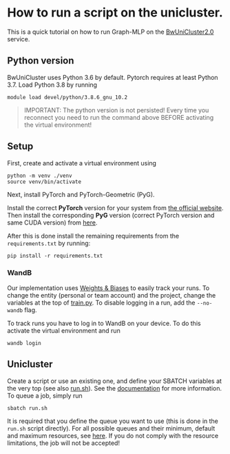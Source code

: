# How to run a script on the unicluster.
This is a quick tutorial on how to run Graph-MLP on the [BwUniCluster2.0](https://www.scc.kit.edu/en/services/bwUniCluster_2.0.php) service.

## Python version
BwUniCluster uses Python 3.6 by default. Pytorch requires at least Python 3.7.
Load Python 3.8 by running
```shell
module load devel/python/3.8.6_gnu_10.2
```
> IMPORTANT: The python version is not persisted! Every time you reconnect you need to run the command above BEFORE activating the virtual environment!

## Setup
First, create and activate a virtual environment using
```shell
python -m venv ./venv
source venv/bin/activate
```
Next, install PyTorch and PyTorch-Geometric (PyG).

Install the correct **PyTorch** version for your system from [the official website](https://pytorch.org/get-started/locally/).
Then install the corresponding **PyG** version (correct PyTorch version and same CUDA version) from [here](https://pytorch-geometric.readthedocs.io/en/latest/install/installation.html).

After this is done install the remaining requirements from the `requirements.txt` by running:
```shell
pip install -r requirements.txt
```

### WandB
Our implementation uses [Weights & Biases](https://wandb.ai/site) to easily track your runs.
To change the entity (personal or team account) and the project, change the variables at the top of [train.py](./train.py).
To disable logging in a run, add the `--no-wandb` flag.

To track runs you have to log in to WandB on your device. To do this activate the virtual environment and run 
```
wandb login
```


## Unicluster
Create a script or use an existing one, and define your SBATCH variables at the very top (see also [run.sh](./run.sh)).
See the [documentation](https://wiki.bwhpc.de/e/BwUniCluster2.0/Slurm#Job_Submission_:_sbatch) for more information.
To queue a job, simply run
```shell
sbatch run.sh
```
It is required that you define the queue you want to use (this is done in the `run.sh` script directly).
For all possible queues and their minimum, default and maximum resources, see [here](https://wiki.bwhpc.de/e/BwUniCluster2.0/Batch_Queues#sbatch_-p_queue).
If you do not comply with the resource limitations, the job will not be accepted!

